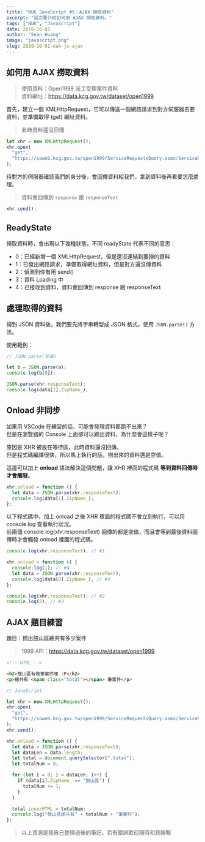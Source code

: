 ```yaml
---
title: "NUK JavaScript #5：AJAX 撈取資料"
excerpt: "這次要介紹如何用 AJAX 撈取資料。"
tags: ["NUK", "JavaScript"]
date: 2019-10-01
author: "Sean Huang"
image: "javascript.png"
slug: 2019-10-01-nuk-js-ajax
---
```


## 如何用 AJAX 撈取資料

> 使用資料：Open1999 派工受理案件資料  
> 資料網址：https://data.kcg.gov.tw/dataset/open1999

首先，建立一個 XMLHttpRequest，它可以傳送一個網路請求到對方伺服器去要資料，並準備取得 (get) 網址資料。

> 此時資料還沒回傳

```javascript
let xhr = new XMLHttpRequest();
xhr.open(
  "get",
  "https://soweb.kcg.gov.tw/open1999/ServiceRequestsQuery.asmx/ServiceRequestsQuery?startdate=&enddate=",
);
```

待對方的伺服器確認我們的身分後，會回傳資料給我們，拿到資料後再看要怎麼處理。

> 資料會回傳到 `response` 跟 `responseText`

```javascript
xhr.send();
```

## ReadyState

撈取資料時，會出現以下幾種狀態，不同 readyState 代表不同的意思：

- 0：已經新增一個 XMLHttpRequest，但是還沒連結到要撈的資料
- 1：已發出網路請求，準備取得網址資料，但是對方還沒傳資料
- 2：偵測到你有用 send()
- 3：資料 Loading 中
- 4：已接收到資料，資料會回傳到 response 跟 responseText

## 處理取得的資料

撈到 JSON 資料後，我們要先將字串轉型成 JSON 格式，使用 `JSON.parse()` 方法。

使用範例：

```javascript
// JSON.parse(字串)

let b = JSON.parse(a);
console.log(b[0]);

JSON.parse(xhr.responseText);
console.log(data[1].ZipName_);
```

## Onload 非同步

如果用 VSCode 在練習的話，可能會發現資料都跑不出來？  
但是在瀏覽器的 Console 上面卻可以跑出資料，為什麼會這樣子呢？

原因是 XHR 被放在等待區，此時資料還沒回傳。  
但是程式碼編譯很快，所以馬上執行的話，撈出來的資料還是空值。

這邊可以加上 **onload** 語法解決這個問題，讓 XHR 裡面的程式碼 **等到資料回傳時才會觸發**。

```javascript
xhr.onload = function () {
  let data = JSON.parse(xhr.responseText);
  console.log(data[1].ZipName_);
};
```

以下程式碼中，加上 onload 之後 XHR 裡面的程式碼不會立刻執行，可以用 console.log 查看執行狀況。  
前兩個 console.log(xhr.responseText) 回傳的都是空值，而且會等到最後資料回傳時才會觸發 onload 裡面的程式碼。

```javascript
console.log(xhr.responseText); // #1

xhr.onload = function () {
  console.log(1); // #4
  let data = JSON.parse(xhr.responseText);
  console.log(data[0].ZipName_); // #5
};

console.log(xhr.responseText); // #2
console.log(2); // #3
```

## AJAX 題目練習

題目：撈出鼓山區總共有多少案件

> 1999 API：https://data.kcg.gov.tw/dataset/open1999

```html
<!-- HTML -->

<h2>鼓山區有幾筆案件哩 :P</h2>
<p>總共有 <span class="total"></span> 筆案件</p>
```

```javascript
// JavaScript

let xhr = new XMLHttpRequest();
xhr.open(
  "get",
  "https://soweb.kcg.gov.tw/open1999/ServiceRequestsQuery.asmx/ServiceRequestsQuery?startdate=&enddate=",
);
xhr.send();

xhr.onload = function () {
  let data = JSON.parse(xhr.responseText);
  let dataLen = data.length;
  let total = document.querySelector(".total");
  let totalNum = 0;

  for (let i = 0; i < dataLen; i++) {
    if (data[i].ZipName_ == "鼓山區") {
      totalNum += 1;
    }
  }

  total.innerHTML = totalNum;
  console.log("鼓山區總共有" + totalNum + "筆案件");
};
```

> 以上資源是我自己整理過後的筆記，若有錯誤歡迎隨時和我聯繫
